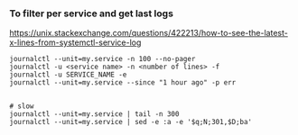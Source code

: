 ### To filter per service and get last logs
https://unix.stackexchange.com/questions/422213/how-to-see-the-latest-x-lines-from-systemctl-service-log
```
journalctl --unit=my.service -n 100 --no-pager
journalctl -u <service name> -n <number of lines> -f
journalctl -u SERVICE_NAME -e
journalctl --unit=my.service --since "1 hour ago" -p err


# slow
journalctl --unit=my.service | tail -n 300
journalctl --unit=my.service | sed -e :a -e '$q;N;301,$D;ba' 

```
